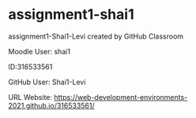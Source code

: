# assignment1-shai1
assignment1-Shai1-Levi created by GitHub Classroom

Moodle User: shai1

ID:316533561

GitHub User: Shai1-Levi

URL Website:
https://web-development-environments-2021.github.io/316533561/
